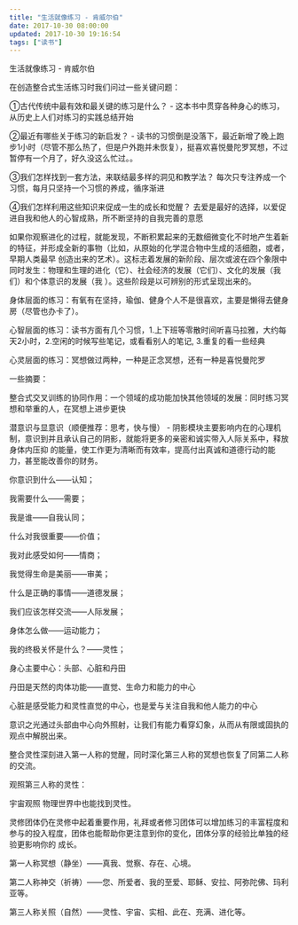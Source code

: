 ```yaml
---
title: "生活就像练习 - 肯威尔伯"
date: 2017-10-30 08:00:00
updated: 2017-10-30 19:16:54
tags: ["读书"]
---
```

生活就像练习 - 肯威尔伯

  

在创造整合式生活练习时我们问过一些关键问题：

①古代传统中最有效和最关键的练习是什么？ - 这本书中贯穿各种身心的练习，从历史上人们对练习的实践总结开始

②最近有哪些关于练习的新启发？ -
读书的习惯倒是没落下，最近新增了晚上跑步1小时（尽管不那么热了，但是户外跑并未恢复），挺喜欢喜悦曼陀罗冥想，不过暂停有一个月了，好久没这么忙过。。

③我们怎样找到一套方法，来联结最多样的洞见和教学法？ 每次只专注养成一个习惯，每月只坚持一个习惯的养成，循序渐进

④我们怎样利用这些知识来促成一生的成长和觉醒？ 去爱是最好的选择，以爱促进自我和他人的心智成熟，所不断坚持的自我完善的意愿

  

如果你观察进化的过程，就能发现，不断积累起来的无数细微变化不时地产生着新的特征，并形成全新的事物（比如，从原始的化学混合物中生成的活细胞，或者，早期人类最早
创造出来的艺术）。这标志着发展的新阶段、层次或波在四个象限中同时发生：物理和生理的进化（它）、社会经济的发展（它们）、文化的发展（我们）和个体意识的发展（我
）。这些阶段是以可辨别的形式呈现出来的。

  

身体层面的练习：有氧有在坚持，瑜伽、健身个人不是很喜欢，主要是懒得去健身房（尽管也办卡了）。

心智层面的练习：读书方面有几个习惯，1.上下班等零散时间听喜马拉雅，大约每天2小时，2.空闲的时候写些笔记，或看看别人的笔记, 3.重复的看一些经典

心灵层面的练习：冥想做过两种，一种是正念冥想，还有一种是喜悦曼陀罗

  

一些摘要：

整合式交叉训练的协同作用：一个领域的成功能加快其他领域的发展：同时练习冥想和举重的人，在冥想上进步更快

  

潜意识与显意识（顺便推荐：思考，快与慢） - 阴影模块主要影响内在的心理机制，意识到并且承认自己的阴影，就能将更多的亲密和诚实带入人际关系中，释放身体内压抑
的能量，使工作更为清晰而有效率，提高付出真诚和道德行动的能力，甚至能改善你的财务。

  

你意识到什么——认知；  

我需要什么——需要；  

我是谁——自我认同；

什么对我很重要——价值；  

我对此感受如何——情商；  

我觉得生命是美丽——审美；

什么是正确的事情——道德发展；  

我们应该怎样交流——人际发展；

身体怎么做——运动能力；  

我的终极关怀是什么？——灵性；  

  

  

身心主要中心：头部、心脏和丹田  

丹田是天然的肉体功能——直觉、生命力和能力的中心

心脏是感受能力和灵性直觉的中心，也是爱与关注自我和他人能力的中心

意识之光通过头部由中心向外照射，让我们有能力看穿幻象，从而从有限或固执的观点中解脱出来。

整合灵性深刻进入第一人称的觉醒，同时深化第三人称的冥想也恢复了同第二人称的交流。

  

观照第三人称的灵性：

宇宙观照  物理世界中也能找到灵性。

灵修团体仍在灵修中起着重要作用，礼拜或者修习团体可以增加练习的丰富程度和参与的投入程度，团体也能帮助你更注意到你的变化，团体分享的经验比单独的经验更影响你的
成长。

第一人称冥想（静坐）——真我、觉察、存在、心境。  

第二人称神交（祈祷）——您、所爱者、我的至爱、耶稣、安拉、阿弥陀佛、玛利亚等。

第三人称关照（自然）——灵性、宇宙、实相、此在、充满、进化等。

